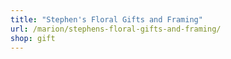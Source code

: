 ```yaml
---
title: "Stephen's Floral Gifts and Framing"
url: /marion/stephens-floral-gifts-and-framing/
shop: gift
---
```

